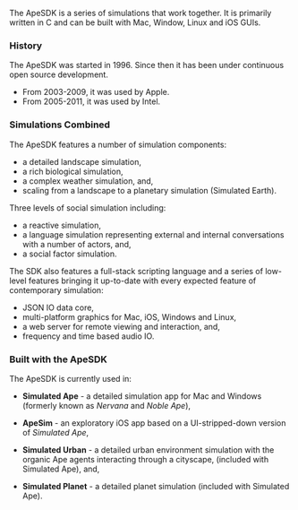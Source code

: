 The ApeSDK is a series of simulations that work together. It is primarily written in C and can be built with Mac, Window, Linux and iOS GUIs.

### History

The ApeSDK was started in 1996. Since then it has been under continuous open source development.

* From 2003-2009, it was used by Apple. 
* From 2005-2011, it was used by Intel.

### Simulations Combined

The ApeSDK features a number of simulation components:

* a detailed landscape simulation,
* a rich biological simulation,
* a complex weather simulation, and,
* scaling from a landscape to a planetary simulation (Simulated Earth).

Three levels of social simulation including:

* a reactive simulation,
* a language simulation representing external and internal conversations with a number of actors, and,
* a social factor simulation.

The SDK also features a full-stack scripting language and a series of low-level features bringing it up-to-date with every expected feature of contemporary simulation:

* JSON IO data core,
* multi-platform graphics for Mac, iOS, Windows and Linux,
* a web server for remote viewing and interaction, and,
* frequency and time based audio IO.

### Built with the ApeSDK

The ApeSDK is currently used in:

* **Simulated Ape** - a detailed simulation app for Mac and Windows (formerly known as *Nervana* and *Noble Ape*),

* **ApeSim** - an exploratory iOS app based on a UI-stripped-down version of *Simulated Ape*,

* **Simulated Urban** - a detailed urban environment simulation with the organic Ape agents interacting through a cityscape, (included with Simulated Ape), and,

* **Simulated Planet** - a detailed planet simulation (included with Simulated Ape).

